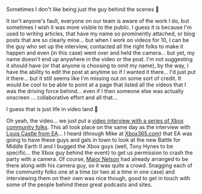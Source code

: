 Sometimes I don't like being just the guy behind the scenes 🙂

It isn't anyone's fault, everyone on our team is aware of the work I do, but sometimes I wish it was more visible to the public. I guess it is because I'm used to writing articles, that have my name so prominently attached, or blog posts that are so clearly mine... but when I work on videos for 10, I can be the guy who set up the interview, contacted all the right folks to make it happen and even (in this case) went over and held the camera... but yet, my name doesn't end up anywhere in the video or the post. I'm not suggesting it should have (or that anyone is choosing to omit my name), by the way, I have the ability to edit the post at anytime so if I wanted it there... I'd just put it there... but it still seems like I'm missing out on some sort of credit. It would be cool to be able to point at a page that listed all the videos that I was the driving force behind... even if I then someone else was actually onscreen ... collaborative effort and all that...

I guess that is just life in video land 🙂

Oh yeah, the video... we just put a [video interview with a series of Xbox community folks](http://on10.net/Blogs/TheShow/3722/). This all took place on the same day as the interview with [Louis Castle from EA](http://on10.net/Blogs/TheShow/3663/)... I heard (through Mike at [Xbox365.com](http://www.xbox365.com)) that EA was going to have these guys and gals in town to look at the new Battle for Middle Earth II and I bugged the Xbox guys (well, Tony Hynes to be specific... the Xbox guy behind the event) to get us permission to crash the party with a camera. Of course, [Major Nelson](http://www.majornelson.com/archive/2006/06/30/See-some-of-the-Xbox-Community.aspx) had already arranged to be there along with his camera guy, so it was quite a crowd. Snagging each of the community folks one at a time (or two at a time in one case) and interviewing them on their own was nice though, good to get in touch with some of the people behind these great podcasts and sites.